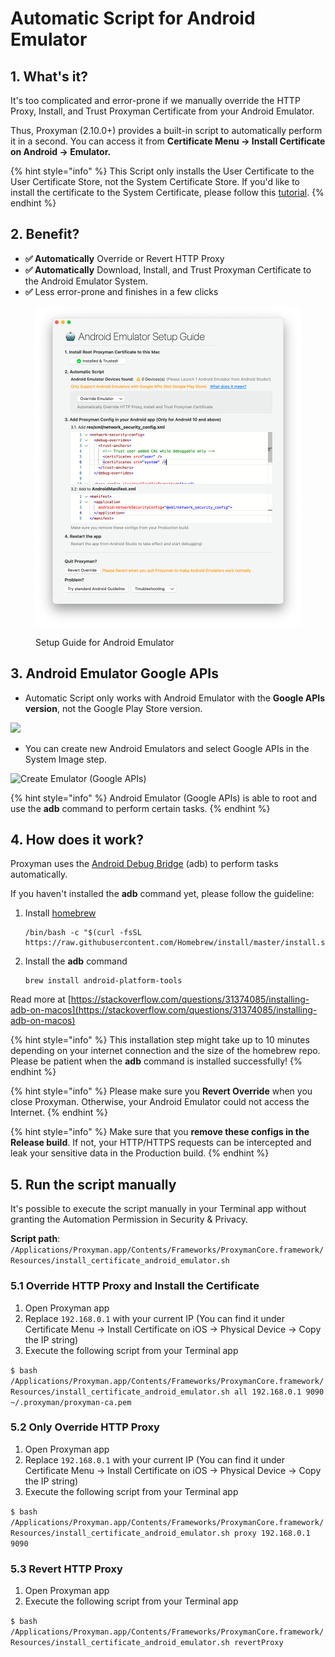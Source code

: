 # Automatic Script for Android Emulator

## 1. What's it?

It's too complicated and error-prone if we manually override the HTTP Proxy, Install, and Trust Proxyman Certificate from your Android Emulator.&#x20;

Thus, Proxyman (2.10.0+) provides a built-in script to automatically perform it in a second. You can access it from **Certificate Menu -> Install Certificate on Android -> Emulator.**

{% hint style="info" %}
This Script only installs the User Certificate to the User Certificate Store, not the System Certificate Store. If you'd like to install the certificate to the System Certificate, please follow this [tutorial](https://docs.mitmproxy.org/stable/howto-install-system-trusted-ca-android/).
{% endhint %}

## 2. Benefit?

* **✅ Automatically** Override or Revert HTTP Proxy
* **✅ Automatically** Download, Install, and Trust Proxyman Certificate to the Android Emulator System.
* **✅** Less error-prone and finishes in a few clicks

<figure><img src="../../.gitbook/assets/Screenshot 2023-08-26 at 09.49.56.png" alt=""><figcaption><p>Setup Guide for Android Emulator</p></figcaption></figure>

## 3. Android Emulator Google APIs

* Automatic Script only works with Android Emulator with the **Google APIs version**, not the Google Play Store version.

![](../../.gitbook/assets/Screen\_Shot\_2020-10-19\_at\_13\_50\_31.png)

* You can create new Android Emulators and select Google APIs in the System Image step.

![Create Emulator (Google APIs)](../../.gitbook/assets/Screen\_Shot\_2020-10-19\_at\_13\_50\_48.png)

{% hint style="info" %}
Android Emulator (Google APIs) is able to root and use the **adb** command to perform certain tasks.
{% endhint %}

## 4. How does it work?

Proxyman uses the [Android Debug Bridge](https://developer.android.com/studio/command-line/adb) (adb) to perform tasks automatically.

If you haven't installed the **adb** command yet, please follow the guideline:

1.  Install [homebrew](http://brew.sh/)

    ```
    /bin/bash -c "$(curl -fsSL https://raw.githubusercontent.com/Homebrew/install/master/install.sh)"
    ```
2.  Install the **adb** command

    ```
    brew install android-platform-tools
    ```

Read more at [https://stackoverflow.com/questions/31374085/installing-adb-on-macos](https://stackoverflow.com/questions/31374085/installing-adb-on-macos)

{% hint style="info" %}
This installation step might take up to 10 minutes depending on your internet connection and the size of the homebrew repo. Please be patient when the **adb** command is installed successfully!
{% endhint %}

{% hint style="info" %}
Please make sure you **Revert Override** when you close Proxyman. Otherwise, your Android Emulator could not access the Internet.
{% endhint %}

{% hint style="info" %}
Make sure that you **remove these configs in the Release build**. If not, your HTTP/HTTPS requests can be intercepted and leak your sensitive data in the Production build.
{% endhint %}

## 5. Run the script manually

It's possible to execute the script manually in your Terminal app without granting the Automation Permission in Security & Privacy.

**Script path**: `/Applications/Proxyman.app/Contents/Frameworks/ProxymanCore.framework/Resources/install_certificate_android_emulator.sh`

### 5.1 Override HTTP Proxy and Install the Certificate

1. Open Proxyman app
2. Replace `192.168.0.1` with your current IP (You can find it under Certificate Menu -> Install Certificate on iOS -> Physical Device -> Copy the IP string)
3. Execute the following script from your Terminal app

`$ bash /Applications/Proxyman.app/Contents/Frameworks/ProxymanCore.framework/Resources/install_certificate_android_emulator.sh all 192.168.0.1 9090 ~/.proxyman/proxyman-ca.pem`

### 5.2 Only Override HTTP Proxy&#x20;

1. Open Proxyman app
2. Replace `192.168.0.1` with your current IP (You can find it under Certificate Menu -> Install Certificate on iOS -> Physical Device -> Copy the IP string)
3. Execute the following script from your Terminal app

`$ bash /Applications/Proxyman.app/Contents/Frameworks/ProxymanCore.framework/Resources/install_certificate_android_emulator.sh proxy 192.168.0.1 9090`

### 5.3 Revert HTTP Proxy&#x20;

1. Open Proxyman app
2. Execute the following script from your Terminal app

`$ bash /Applications/Proxyman.app/Contents/Frameworks/ProxymanCore.framework/Resources/install_certificate_android_emulator.sh revertProxy`
